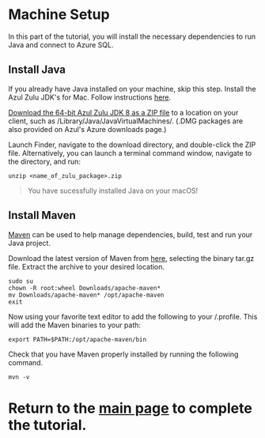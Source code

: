 # Machine Setup 

In this part of the tutorial, you will install the necessary dependencies to run Java and connect to Azure SQL.

## Install Java

If you already have Java installed on your machine, skip this step. Install the Azul Zulu JDK's for Mac.  Follow instructions [here](https://docs.microsoft.com/en-us/java/azure/jdk/java-jdk-install?view=azure-java-stable).

[Download the 64-bit Azul Zulu JDK 8 as a ZIP file](https://repos.azul.com/azure-only/zulu/packages/zulu-11/11.0.3/zulu-11-azure-jdk_11.31.11-11.0.3-macosx_x64.zip) to a location on your client, such as /Library/Java/JavaVirtualMachines/. (.DMG packages are also provided on Azul's Azure downloads page.)

Launch Finder, navigate to the download directory, and double-click the ZIP file. Alternatively, you can launch a terminal command window, navigate to the directory, and run:

```terminal
unzip <name_of_zulu_package>.zip
```

> You have sucessfully installed Java on your macOS! 

## Install Maven

[Maven](https://maven.apache.org/) can be used to help manage dependencies, build, test and run your Java project.


Download the latest version of Maven from [here](https://maven.apache.org/), selecting the binary tar.gz file.  Extract the archive to your desired location.

```terminal
sudo su
chown -R root:wheel Downloads/apache-maven*
mv Downloads/apache-maven* /opt/apache-maven
exit
```

Now using your favorite text editor to add the following to your /.profile.  This will add the Maven binaries to your path:

```terminal
export PATH=$PATH:/opt/apache-maven/bin
```


Check that you have Maven properly installed by running the following command.

```terminal
mvn -v
```


# Return to the [**main page**](https://github.com/Azure-Samples/AzureSqlGettingStartedSamples/tree/master/java/Unix-based#start-writing-apps-with-java-and-azure-sql) to complete the tutorial.
